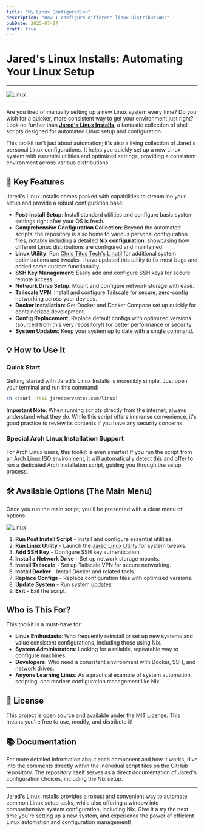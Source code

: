 ```yaml
---
title: "My Linux Configuration"
description: "How I configure different linux Distributions"
pubDate: 2025-07-27
draft: true
---
```

# Jared's Linux Installs: Automating Your Linux Setup

---

![Linux](https://qmpdliftraf4pov3.public.blob.vercel-storage.com/tux-b91fJLvI1Otb3xyK5KNNjYobaitzfT.webp)

---

Are you tired of manually setting up a new Linux system every time? Do you wish for a quicker, more consistent way to get your environment just right? Look no further than **[Jared's Linux Installs](https://github.com/Jaredy899/linux.git)**, a fantastic collection of shell scripts designed for automated Linux setup and configuration.

This toolkit isn't just about automation; it's also a living collection of Jared's personal Linux configurations. It helps you quickly set up a new Linux system with essential utilities and optimized settings, providing a consistent environment across various distributions.

## 🚀 Key Features

Jared's Linux Installs comes packed with capabilities to streamline your setup and provide a robust configuration base:

* **Post-install Setup**: Install standard utilities and configure basic system settings right after your OS is fresh.
* **Comprehensive Configuration Collection**: Beyond the automated scripts, the repository is also home to various personal configuration files, notably including a detailed **Nix configuration**, showcasing how different Linux distributions are configured and maintained.
* **Linux Utility**: Run [Chris Titus Tech's Linutil](https://github.com/ChrisTitusTech/linutil) for additional system optimizations and tweaks. I have updated this utility to fix most bugs and added some custom functionality.
* **SSH Key Management**: Easily add and configure SSH keys for secure remote access.
* **Network Drive Setup**: Mount and configure network storage with ease.
* **Tailscale VPN**: Install and configure Tailscale for secure, zero-config networking across your devices.
* **Docker Installation**: Get Docker and Docker Compose set up quickly for containerized development.
* **Config Replacement**: Replace default configs with optimized versions (sourced from this very repository!) for better performance or security.
* **System Updates**: Keep your system up to date with a single command.

## 💡 How to Use It

### Quick Start

Getting started with Jared's Linux Installs is incredibly simple. Just open your terminal and run this command:

```sh
sh <(curl -fsSL jaredcervantes.com/linux)
```

**Important Note**: When running scripts directly from the internet, always understand what they do. While this script offers immense convenience, it's good practice to review its contents if you have any security concerns.

### Special Arch Linux Installation Support

For Arch Linux users, this toolkit is even smarter! If you run the script from an Arch Linux ISO environment, it will automatically detect this and offer to run a dedicated Arch installation script, guiding you through the setup process.

## 🛠️ Available Options (The Main Menu)

Once you run the main script, you'll be presented with a clear menu of options:

![Linux](https://qmpdliftraf4pov3.public.blob.vercel-storage.com/linux-xLV0UbU0VyzQ6fq5pGtQje6HaV50g0.webp)

1. **Run Post Install Script** - Install and configure essential utilities.
2. **Run Linux Utility** - Launch the [Jared Linux Utility](https://github.com/Jaredy899/jaredlinutil) for system tweaks.
3. **Add SSH Key** - Configure SSH key authentication.
4. **Install a Network Drive** - Set up network storage mounts.
5. **Install Tailscale** - Set up Tailscale VPN for secure networking.
6. **Install Docker** - Install Docker and related tools.
7. **Replace Configs** - Replace configuration files with optimized versions.
8. **Update System** - Run system updates.
9. **Exit** - Exit the script.

## Who is This For?

This toolkit is a must-have for:

* **Linux Enthusiasts**: Who frequently reinstall or set up new systems and value consistent configurations, including those using Nix.
* **System Administrators**: Looking for a reliable, repeatable way to configure machines.
* **Developers**: Who need a consistent environment with Docker, SSH, and network drives.
* **Anyone Learning Linux**: As a practical example of system automation, scripting, and modern configuration management like Nix.

## 📝 License

This project is open source and available under the [MIT License](https://github.com/Jaredy899/linux/blob/main/LICENSE). This means you're free to use, modify, and distribute it!

## 📚 Documentation

For more detailed information about each component and how it works, dive into the comments directly within the individual script files on the GitHub repository. The repository itself serves as a direct documentation of Jared's configuration choices, including the Nix setup.

---

Jared's Linux Installs provides a robust and convenient way to automate common Linux setup tasks, while also offering a window into comprehensive system configuration, including Nix. Give it a try the next time you're setting up a new system, and experience the power of efficient Linux automation and configuration management!
